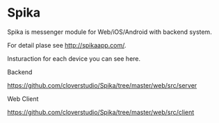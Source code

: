 # Spika

Spika is messenger module for Web/iOS/Android with backend system.

For detail plase see http://spikaapp.com/.

Insturaction for each device you can see here.

Backend

https://github.com/cloverstudio/Spika/tree/master/web/src/server

Web Client

https://github.com/cloverstudio/Spika/tree/master/web/src/client